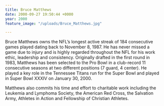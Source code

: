 ```yaml
---
title: Bruce Matthews
date: 2000-09-27 19:50:44 +0000
year: 2000
feature_image: "/uploads/Bruce_Matthews.jpg"

---
```

Bruce Matthews owns the NFL’s longest active streak of 184 consecutive games played dating back to November 8, 1987. He has never missed a game due to injury and is highly regarded throughout the NFL for his work ethic, leadership and consistency. Originally drafted in the first round in 1983, Matthews has been selected to the Pro Bowl in a club-record 11 consecutive seasons at two different positions (7 guard, 4 center). He played a key role in the Tennessee Titans run for the Super Bowl and played in Super Bowl XXXIV on January 30, 2000.

Matthews also commits his time and effort to charitable work including the Leukemia and Lymphoma Society, the American Red Cross, the Salvation Army, Athletes in Action and Fellowship of Christian Athletes.